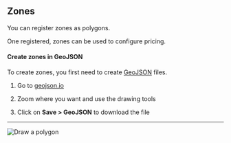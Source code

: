 Zones
-----

You can register zones as polygons.

One registered, zones can be used to configure pricing.

#### Create zones in GeoJSON

To create zones, you first need to create [GeoJSON](https://fr.wikipedia.org/wiki/GeoJSON) files.

1. Go to [geojson.io](http://geojson.io/)

2. Zoom where you want and use the drawing tools

3. Click on **Save > GeoJSON** to download the file

---

![Draw a polygon](/img/help/zones/draw_polygon.png "Draw a polygon")

